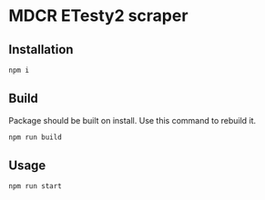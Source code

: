 # MDCR ETesty2 scraper

## Installation

```bash
npm i
```

## Build
Package should be built on install. Use this command to rebuild it.
```bash
npm run build
```

## Usage

```bash
npm run start
```
